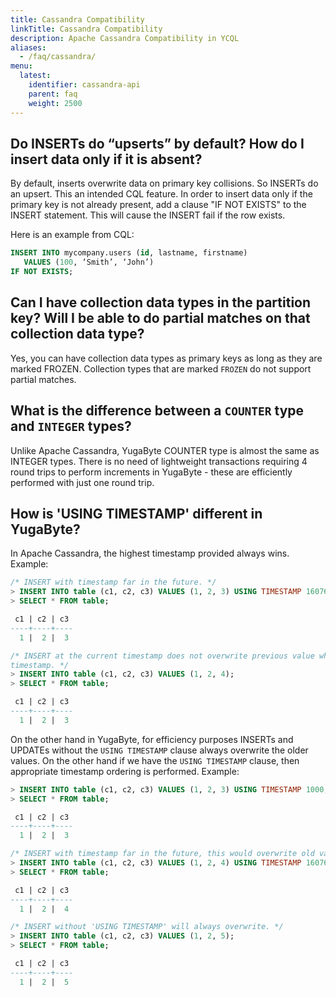 ```yaml
---
title: Cassandra Compatibility
linkTitle: Cassandra Compatibility
description: Apache Cassandra Compatibility in YCQL
aliases:
  - /faq/cassandra/
menu:
  latest:
    identifier: cassandra-api
    parent: faq
    weight: 2500
---
```


## Do INSERTs do “upserts” by default? How do I insert data only if it is absent?

By default, inserts overwrite data on primary key collisions. So INSERTs do an upsert. This an intended CQL feature. In order to insert data only if the primary key is not already present,  add a clause "IF NOT EXISTS" to the INSERT statement. This will cause the INSERT fail if the row exists.

Here is an example from CQL:

```sql
INSERT INTO mycompany.users (id, lastname, firstname) 
   VALUES (100, ‘Smith’, ‘John’) 
IF NOT EXISTS;
```

## Can I have collection data types in the partition key? Will I be able to do partial matches on that collection data type?

Yes, you can have collection data types as primary keys as long as they are marked FROZEN. Collection types that are marked `FROZEN` do not support partial matches.

## What is the difference between a `COUNTER` type and `INTEGER` types?

Unlike Apache Cassandra, YugaByte COUNTER type is almost the same as INTEGER types. There is no need of lightweight transactions requiring 4 round trips to perform increments in YugaByte - these are efficiently performed with just one round trip.

## How is 'USING TIMESTAMP' different in YugaByte?

In Apache Cassandra, the highest timestamp provided always wins. Example:

```sql
/* INSERT with timestamp far in the future. */
> INSERT INTO table (c1, c2, c3) VALUES (1, 2, 3) USING TIMESTAMP 1607681258727447;
> SELECT * FROM table;

 c1 | c2 | c3
----+----+----
  1 |  2 |  3

/* INSERT at the current timestamp does not overwrite previous value which was written at a higher
timestamp. */
> INSERT INTO table (c1, c2, c3) VALUES (1, 2, 4); 
> SELECT * FROM table;

 c1 | c2 | c3
----+----+----
  1 |  2 |  3
```

On the other hand in YugaByte, for efficiency purposes INSERTs and UPDATEs without the `USING
TIMESTAMP` clause always overwrite the older values. On the other hand if we have the `USING
TIMESTAMP` clause, then appropriate timestamp ordering is performed. Example:

```sql
> INSERT INTO table (c1, c2, c3) VALUES (1, 2, 3) USING TIMESTAMP 1000;
> SELECT * FROM table;

 c1 | c2 | c3
----+----+----
  1 |  2 |  3

/* INSERT with timestamp far in the future, this would overwrite old value. */
> INSERT INTO table (c1, c2, c3) VALUES (1, 2, 4) USING TIMESTAMP 1607681258727447;
> SELECT * FROM table;

 c1 | c2 | c3
----+----+----
  1 |  2 |  4

/* INSERT without 'USING TIMESTAMP' will always overwrite. */
> INSERT INTO table (c1, c2, c3) VALUES (1, 2, 5); 
> SELECT * FROM table;

 c1 | c2 | c3
----+----+----
  1 |  2 |  5
```
